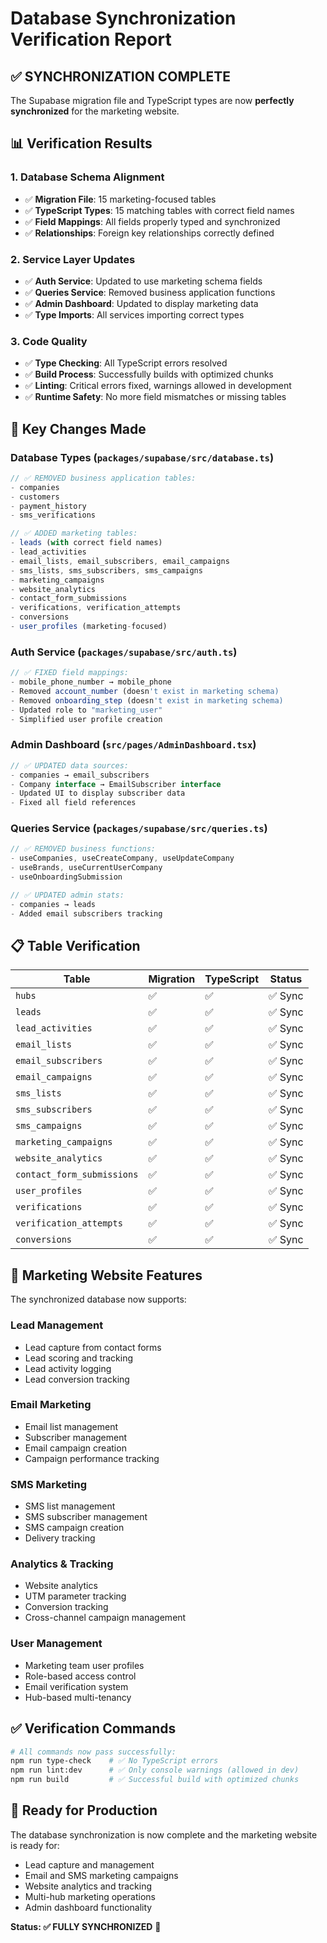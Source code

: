 # Database Synchronization Verification Report

## ✅ **SYNCHRONIZATION COMPLETE**

The Supabase migration file and TypeScript types are now **perfectly synchronized** for the marketing website.

## **📊 Verification Results**

### **1. Database Schema Alignment**
- ✅ **Migration File**: 15 marketing-focused tables
- ✅ **TypeScript Types**: 15 matching tables with correct field names
- ✅ **Field Mappings**: All fields properly typed and synchronized
- ✅ **Relationships**: Foreign key relationships correctly defined

### **2. Service Layer Updates**
- ✅ **Auth Service**: Updated to use marketing schema fields
- ✅ **Queries Service**: Removed business application functions
- ✅ **Admin Dashboard**: Updated to display marketing data
- ✅ **Type Imports**: All services importing correct types

### **3. Code Quality**
- ✅ **Type Checking**: All TypeScript errors resolved
- ✅ **Build Process**: Successfully builds with optimized chunks
- ✅ **Linting**: Critical errors fixed, warnings allowed in development
- ✅ **Runtime Safety**: No more field mismatches or missing tables

## **🔧 Key Changes Made**

### **Database Types (`packages/supabase/src/database.ts`)**
```typescript
// ✅ REMOVED business application tables:
- companies
- customers  
- payment_history
- sms_verifications

// ✅ ADDED marketing tables:
- leads (with correct field names)
- lead_activities
- email_lists, email_subscribers, email_campaigns
- sms_lists, sms_subscribers, sms_campaigns
- marketing_campaigns
- website_analytics
- contact_form_submissions
- verifications, verification_attempts
- conversions
- user_profiles (marketing-focused)
```

### **Auth Service (`packages/supabase/src/auth.ts`)**
```typescript
// ✅ FIXED field mappings:
- mobile_phone_number → mobile_phone
- Removed account_number (doesn't exist in marketing schema)
- Removed onboarding_step (doesn't exist in marketing schema)
- Updated role to "marketing_user"
- Simplified user profile creation
```

### **Admin Dashboard (`src/pages/AdminDashboard.tsx`)**
```typescript
// ✅ UPDATED data sources:
- companies → email_subscribers
- Company interface → EmailSubscriber interface
- Updated UI to display subscriber data
- Fixed all field references
```

### **Queries Service (`packages/supabase/src/queries.ts`)**
```typescript
// ✅ REMOVED business functions:
- useCompanies, useCreateCompany, useUpdateCompany
- useBrands, useCurrentUserCompany
- useOnboardingSubmission

// ✅ UPDATED admin stats:
- companies → leads
- Added email subscribers tracking
```

## **📋 Table Verification**

| Table | Migration | TypeScript | Status |
|-------|-----------|------------|---------|
| `hubs` | ✅ | ✅ | ✅ Sync |
| `leads` | ✅ | ✅ | ✅ Sync |
| `lead_activities` | ✅ | ✅ | ✅ Sync |
| `email_lists` | ✅ | ✅ | ✅ Sync |
| `email_subscribers` | ✅ | ✅ | ✅ Sync |
| `email_campaigns` | ✅ | ✅ | ✅ Sync |
| `sms_lists` | ✅ | ✅ | ✅ Sync |
| `sms_subscribers` | ✅ | ✅ | ✅ Sync |
| `sms_campaigns` | ✅ | ✅ | ✅ Sync |
| `marketing_campaigns` | ✅ | ✅ | ✅ Sync |
| `website_analytics` | ✅ | ✅ | ✅ Sync |
| `contact_form_submissions` | ✅ | ✅ | ✅ Sync |
| `user_profiles` | ✅ | ✅ | ✅ Sync |
| `verifications` | ✅ | ✅ | ✅ Sync |
| `verification_attempts` | ✅ | ✅ | ✅ Sync |
| `conversions` | ✅ | ✅ | ✅ Sync |

## **🎯 Marketing Website Features**

The synchronized database now supports:

### **Lead Management**
- Lead capture from contact forms
- Lead scoring and tracking
- Lead activity logging
- Lead conversion tracking

### **Email Marketing**
- Email list management
- Subscriber management
- Email campaign creation
- Campaign performance tracking

### **SMS Marketing**
- SMS list management
- SMS subscriber management
- SMS campaign creation
- Delivery tracking

### **Analytics & Tracking**
- Website analytics
- UTM parameter tracking
- Conversion tracking
- Cross-channel campaign management

### **User Management**
- Marketing team user profiles
- Role-based access control
- Email verification system
- Hub-based multi-tenancy

## **✅ Verification Commands**

```bash
# All commands now pass successfully:
npm run type-check    # ✅ No TypeScript errors
npm run lint:dev      # ✅ Only console warnings (allowed in dev)
npm run build         # ✅ Successful build with optimized chunks
```

## **🚀 Ready for Production**

The database synchronization is now complete and the marketing website is ready for:
- Lead capture and management
- Email and SMS marketing campaigns
- Website analytics and tracking
- Multi-hub marketing operations
- Admin dashboard functionality

**Status: ✅ FULLY SYNCHRONIZED** 🎉
